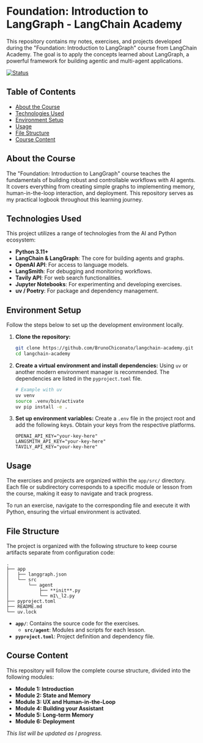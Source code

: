 # Foundation: Introduction to LangGraph - LangChain Academy

This repository contains my notes, exercises, and projects developed during the "Foundation: Introduction to LangGraph" course from LangChain Academy. The goal is to apply the concepts learned about LangGraph, a powerful framework for building agentic and multi-agent applications.

[![Status](https://img.shields.io/badge/Status-In%20Progress-blue)](https://github.com/YOUR_USERNAME/YOUR_REPOSITORY)

## Table of Contents

- [About the Course](#about-the-course)
- [Technologies Used](#technologies-used)
- [Environment Setup](#environment-setup)
- [Usage](#usage)
- [File Structure](#file-structure)
- [Course Content](#course-content)

## About the Course

The "Foundation: Introduction to LangGraph" course teaches the fundamentals of building robust and controllable workflows with AI agents. It covers everything from creating simple graphs to implementing memory, human-in-the-loop interaction, and deployment. This repository serves as my practical logbook throughout this learning journey.

## Technologies Used

This project utilizes a range of technologies from the AI and Python ecosystem:

-   **Python 3.11+**
-   **LangChain & LangGraph**: The core for building agents and graphs.
-   **OpenAI API**: For access to language models.
-   **LangSmith**: For debugging and monitoring workflows.
-   **Tavily API**: For web search functionalities.
-   **Jupyter Notebooks**: For experimenting and developing exercises.
-   **uv / Poetry**: For package and dependency management.

## Environment Setup

Follow the steps below to set up the development environment locally.

1.  **Clone the repository:**
    ```bash
    git clone https://github.com/BrunoChiconato/langchain-academy.git
    cd langchain-academy
    ```

2.  **Create a virtual environment and install dependencies:**
    Using `uv` or another modern environment manager is recommended. The dependencies are listed in the `pyproject.toml` file.
    ```bash
    # Example with uv
    uv venv
    source .venv/bin/activate
    uv pip install -e .
    ```

3.  **Set up environment variables:**
    Create a `.env` file in the project root and add the following keys. Obtain your keys from the respective platforms.
    ```env
    OPENAI_API_KEY="your-key-here"
    LANGSMITH_API_KEY="your-key-here"
    TAVILY_API_KEY="your-key-here"
    ```

## Usage

The exercises and projects are organized within the `app/src/` directory. Each file or subdirectory corresponds to a specific module or lesson from the course, making it easy to navigate and track progress.

To run an exercise, navigate to the corresponding file and execute it with Python, ensuring the virtual environment is activated.

## File Structure

The project is organized with the following structure to keep course artifacts separate from configuration code:

```
.
├── app
│   ├── langgraph.json
│   └── src
│       └── agent
│           ├── **init**.py
│           └── m1\_l2.py
├── pyproject.toml
├── README.md
└── uv.lock
```

- **`app/`**: Contains the source code for the exercises.
  - **`src/agent`**: Modules and scripts for each lesson.
- **`pyproject.toml`**: Project definition and dependency file.

## Course Content

This repository will follow the complete course structure, divided into the following modules:

-   **Module 1: Introduction**
-   **Module 2: State and Memory**
-   **Module 3: UX and Human-in-the-Loop**
-   **Module 4: Building your Assistant**
-   **Module 5: Long-term Memory**
-   **Module 6: Deployment**

*This list will be updated as I progress.*
